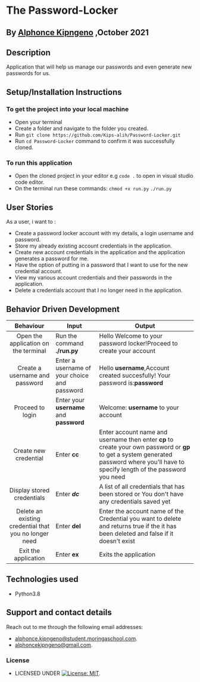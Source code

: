 # The Password-Locker

## By [Alphonce Kipngeno](https://github.com/Kips-alih) ,October 2021

## Description

Application that will help us manage our passwords and even generate new passwords for us.

## Setup/Installation Instructions

### To get the project into your local machine

* Open your terminal
* Create a folder and navigate to the folder you created.
* Run `git clone https://github.com/Kips-alih/Password-Locker.git`
* Run `cd Password-Locker` command to confirm it was successfully cloned.

### To run this application

* Open the cloned project in your editor e.g `code .` to open in visual studio code editor.
* On the terminal run these commands:
`chmod +x run.py`
`./run.py`

## User Stories

As a user, i want to :

* Create a password locker account with my details, a login username and password.
* Store my already existing account credentials in the application.
* Create new account credentials in the application and the application generates a password for me.
* Have the option of putting in a password that I want to use for the new credential account.
* View my various account credentials and their passwords in the application.
* Delete a credentials account that I no longer need in the application.

## Behavior Driven Development

|               Behaviour              | Input                            | Output                                               |
|:------------------------------------:|----------------------------------|------------------------------------------------------|
| Open the application on the terminal | Run the command **./run.py** | Hello Welcome to your password locker!Proceed to create your account |
| Create a username and password        | Enter a username of your choice and password     | Hello **username**,Account created succesfully! Your password is:**password**|
| Proceed to login |   Enter your **username** and **password** | Welcome: **username** to your account |
| Create new credential | Enter **cc** | Enter account name and username then enter **cp** to create your own password or **gp** to get a system generated password where you'll have to specify length of the password you need | New Credential **Account name**, **Username**,**Password** |
| Display stored credentials       |           Enter ***dc***         | A list of all credentials that has been stored or You don't have any credentials saved yet|
| Delete an existing credential that you no longer need| Enter **del** |Enter the account name of the Credential you want to delete and returns true if the it has been deleted and false if it doesn't exist|
|  Exit the application                |              Enter **ex**       | Exits the application |

## Technologies used

* Python3.8

## Support and contact details

Reach out to me through the following email addresses:

* alphonce.kipngeno@student.moringaschool.com.
* alphoncekipngeno@gmail.com.

### License

* LICENSED UNDER  [![License: MIT](https://img.shields.io/badge/License-MIT-yellow.svg)](LICENSE).
